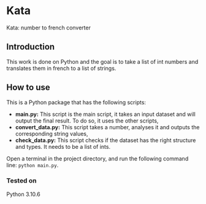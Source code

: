 # Kata
Kata: number to french converter

## Introduction

This work is done on Python and the goal is to take a list of int numbers and translates them in french to a list of strings.

## How to use
This is a Python package that has the following scripts:
- **main.py:** This script is the main script, it takes an input dataset and will output the final result. To do so, it uses the other scripts,
- **convert_data.py:** This script takes a number, analyses it and outputs the corresponding string values,
- **check_data.py:** This script checks if the dataset has the right structure and types. It needs to be a list of ints.

Open a terminal in the project directory, and run the following command line: `python main.py`.

### Tested on
Python 3.10.6

